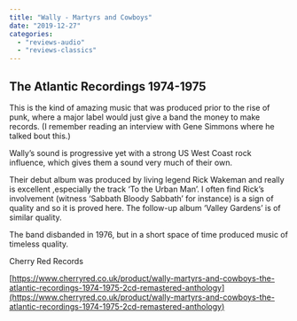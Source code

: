 ```yaml
---
title: "Wally - Martyrs and Cowboys"
date: "2019-12-27"
categories: 
  - "reviews-audio"
  - "reviews-classics"
---
```


## The Atlantic Recordings 1974-1975

This is the kind of amazing music that was produced prior to the rise of punk, where a major label would just give a band the money to make records. (I remember reading an interview with Gene Simmons where he talked bout this.)

Wally’s sound is progressive yet with a strong US West Coast rock influence, which gives them a sound very much of their own.

Their debut album was produced by living legend Rick Wakeman and really is excellent ,especially the track ‘To the Urban Man’. I often find Rick’s involvement (witness ‘Sabbath Bloody Sabbath’ for instance) is a sign of quality and so it is proved here. The follow-up album ‘Valley Gardens’ is of similar quality.

The band disbanded in 1976, but in a short space of time produced music of timeless quality.

Cherry Red Records

[https://www.cherryred.co.uk/product/wally-martyrs-and-cowboys-the-atlantic-recordings-1974-1975-2cd-remastered-anthology](https://www.cherryred.co.uk/product/wally-martyrs-and-cowboys-the-atlantic-recordings-1974-1975-2cd-remastered-anthology)
